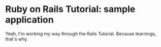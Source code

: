 # Ruby on Rails Tutorial: sample application

Yeah, I'm working my way through the Rails Tutorial. Because learnings, that's why.
